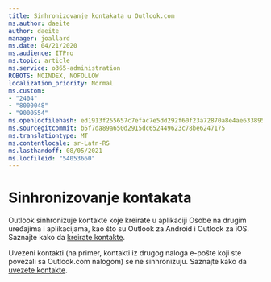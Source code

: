 ```yaml
---
title: Sinhronizovanje kontakata u Outlook.com
ms.author: daeite
author: daeite
manager: joallard
ms.date: 04/21/2020
ms.audience: ITPro
ms.topic: article
ms.service: o365-administration
ROBOTS: NOINDEX, NOFOLLOW
localization_priority: Normal
ms.custom:
- "2404"
- "8000048"
- "9000554"
ms.openlocfilehash: ed1913f255657c7efac7e5dd292f60f23a72870a8e4ae6338952e790416dd993
ms.sourcegitcommit: b5f7da89a650d2915dc652449623c78be6247175
ms.translationtype: MT
ms.contentlocale: sr-Latn-RS
ms.lasthandoff: 08/05/2021
ms.locfileid: "54053660"
---
```

# <a name="sync-contacts"></a>Sinhronizovanje kontakata

Outlook sinhronizuje kontakte [](https://outlook.live.com/people/) koje kreirate u aplikaciji Osobe na drugim uređajima i aplikacijama, kao što su Outlook za Android i Outlook za iOS. Saznajte kako da [kreirate kontakte](https://support.office.com/article/5b909158-036e-4820-92f7-2a27f57b9f01).

Uvezeni kontakti (na primer, kontakti iz drugog naloga e-pošte koji ste povezali sa Outlook.com nalogom) se ne sinhronizuju. Saznajte kako da [uvezete kontakte](https://support.office.com/article/285a3b55-8d93-4ac8-93df-43fffd13b2f1).